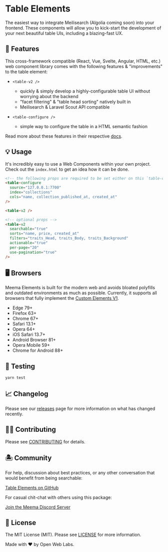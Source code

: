 # Table Elements

The easiest way to integrate Meilisearch (Algolia coming soon) into your frontend. These components will allow you to kick-start the development of your next beautiful table UIs, including a blazing-fast UX.

## 🐙 Features

This cross-framework compatible (React, Vue, Svelte, Angular, HTML, etc.) web component library comes with the following features & "improvements" to the table element:

- `<table-v2 />`
  - quickly & simply develop a highly-configurable table UI without worrying about the backend
  - "facet filtering" & "table head sorting" natively built in
  - Meilisearch & Laravel Scout API compatible

- `<table-configure />`
  - simple way to configure the table in a HTML semantic fashion

Read more about these features in their respective [docs](https://meema.xyz/docs).

## 💡 Usage

It's incredibly easy to use a Web Components within your own project. Check out the `index.html` to get an idea how it can be done.

```html
<!-- the following props are required to be set either on this `table-configure` or `table-v2 element` -->
<table-configure
  source="127.0.0.1:7700"
  index="collections"
  cols="name, collection_published_at, created_at"
/>

<table-v2 />

<!-- optional props -->
<table-v2
  searchable="true"
  sorts="name, price, created_at"
  filters="traits_Head, traits_Body, traits_Background"
  actionable="true"
  per-page="20"
  use-pagination="true"
/>
```

## 🖥️ Browsers

Meema Elements is built for the modern web and avoids bloated polyfills and outdated environments as much as possible. Currently, it supports all browsers that fully implement the [Custom Elements V1][caniuse-custom-el-v1].

- Edge 79+
- Firefox 63+
- Chrome 67+
- Safari 13.1+
- Opera 64+
- iOS Safari 13.7+
- Android Browser 81+
- Opera Mobile 59+
- Chrome for Android 88+

[caniuse-custom-el-v1]: https://caniuse.com/custom-elementsv1

## 🧪 Testing

```bash
yarn test
```

## 📈 Changelog

Please see our [releases](https://github.com/openweblabs/table-vue/releases) page for more information on what has changed recently.

## 💪🏼 Contributing

Please see [CONTRIBUTING](.github/CONTRIBUTING.md) for details.

## 🏝 Community

For help, discussion about best practices, or any other conversation that would benefit from being searchable:

[Table Elements on GitHub](https://github.com/openweblabs/table-vue/discussions)

For casual chit-chat with others using this package:

[Join the Meema Discord Server](https://discord.meema.io)

## 📄 License

The MIT License (MIT). Please see [LICENSE](LICENSE.md) for more information.

Made with ❤️ by Open Web Labs.
